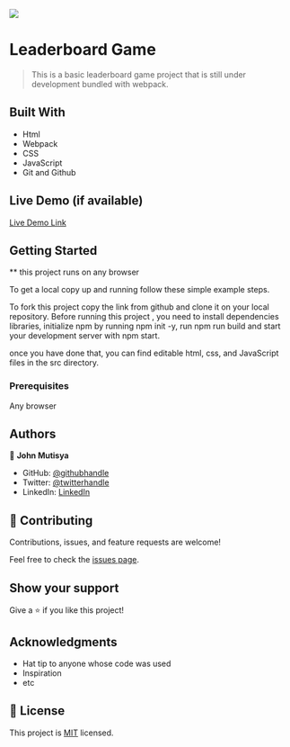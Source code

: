 ![](https://img.shields.io/badge/Microverse-blueviolet)

# Leaderboard Game

> This is a basic leaderboard game project that is still under development bundled with webpack.

## Built With

- Html
- Webpack
- CSS
- JavaScript
- Git and Github

## Live Demo (if available)

[Live Demo Link]()

## Getting Started

\*\* this project runs on any browser

To get a local copy up and running follow these simple example steps.

To fork this project copy the link from github and clone it on your local repository.
Before running this project , you need to install dependencies libraries, initialize npm by running npm init -y, run npm run build and start your development server with npm start.

once you have done that, you can find editable html, css, and JavaScript files in the src directory.


### Prerequisites

Any browser

## Authors

👤 **John Mutisya**

- GitHub: [@githubhandle](https://github.com/johnkioko)
- Twitter: [@twitterhandle](https://twitter.com/@john_the_web_dev)
- LinkedIn: [LinkedIn](https://linkedin.com/in/johnkioko)

## 🤝 Contributing

Contributions, issues, and feature requests are welcome!

Feel free to check the [issues page](../../issues/).

## Show your support

Give a ⭐️ if you like this project!

## Acknowledgments

- Hat tip to anyone whose code was used
- Inspiration
- etc

## 📝 License

This project is [MIT](./MIT.MD) licensed.
